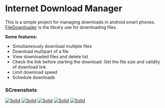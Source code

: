 # Internet Download Manager

This is a simple project for managing downloads in android smart phones. [FileDownloader](https://github.com/lingochamp/FileDownloader) is the library use for downloading files.

**Some features:**
- Simultaneously download multiple files
- Download multipart of a file
- View downloaded files and delete list
- Check the link before starting the download: Get the file size and validity of download link
- Limit download speed
- Schedule downloads

### SCreenshots
[![Solid](http://erfanjazebnikoo.com/downloads/idm1_lq.jpg)](http://erfanjazebnikoo.com/downloads/idm1.jpg)
[![Solid](http://erfanjazebnikoo.com/downloads/idm2_lq.jpg)](http://erfanjazebnikoo.com/downloads/idm2.jpg)
[![Solid](http://erfanjazebnikoo.com/downloads/idm3_lq.jpg)](http://erfanjazebnikoo.com/downloads/idm3.jpg)
[![Solid](http://erfanjazebnikoo.com/downloads/idm4_lq.jpg)](http://erfanjazebnikoo.com/downloads/idm4.jpg)
[![Solid](http://erfanjazebnikoo.com/downloads/idm5_lq.jpg)](http://erfanjazebnikoo.com/downloads/idm5.jpg)

